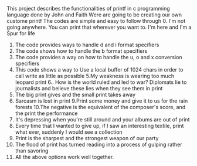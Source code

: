 This project describes the functionalities of printf in c programming language done by John and Faith
Were are going to be creating our own custome printf
The codes are simple and easy to follow through
0. I'm not going anywhere. You can print that wherever you want to. I'm here and I'm a Spur for life
1. The code provides ways to handle d and i format specifiers
2. The code shows how to handle the b format specifiers
3. The code provides a way on how to handle the u, o and x conversion specifiers 
4. This code shows a way to Use a local buffer of 1024 chars in order to call write as little as possible
5.My weakness is wearing too much leopard print
6.. How is the world ruled and led to war? Diplomats lie to journalists and believe these lies when they see them in print
7. The big print gives and the small print takes away
8. Sarcasm is lost in print
9.Print some money and give it to us for the rain forests
10.The negative is the equivalent of the composer's score, and the print the performance
11.  It's depressing when you're still around and your albums are out of print
12.  Every time that I wanted to give up, if I saw an interesting textile, print what ever, suddenly I would see a collection
13.  Print is the sharpest and the strongest weapon of our party
14. The flood of print has turned reading into a process of gulping rather than savoring
15. All the above options work well together.

